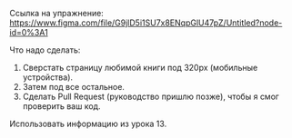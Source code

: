 Ссылка на упражнение: https://www.figma.com/file/G9jlD5i1SU7x8ENqpGlU47pZ/Untitled?node-id=0%3A1

Что надо сделать:
1. Сверстать страницу любимой книги под 320px (мобильные устройства).
2. Затем под все остальное.
3. Сделать Pull Request (руководство пришлю позже), чтобы я смог проверить ваш код.

Использовать информацию из урока 13.
